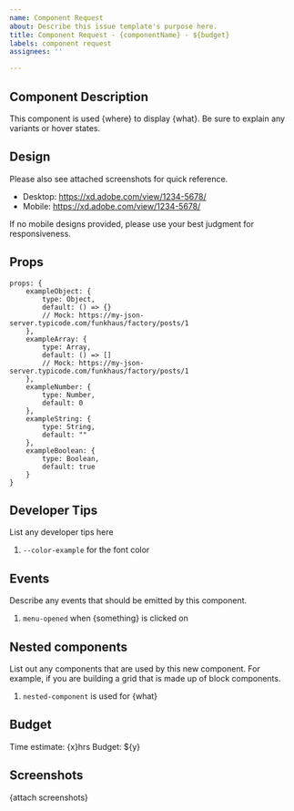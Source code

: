 ```yaml
---
name: Component Request
about: Describe this issue template's purpose here.
title: Component Request - {componentName} - ${budget}
labels: component request
assignees: ''

---
```


## Component Description

This component is used {where} to display {what}. Be sure to explain any variants or hover states.

## Design

Please also see attached screenshots for quick reference.

- Desktop: https://xd.adobe.com/view/1234-5678/
- Mobile: https://xd.adobe.com/view/1234-5678/

If no mobile designs provided, please use your best judgment for responsiveness.

## Props

```
props: {
    exampleObject: {
        type: Object,
        default: () => {}
        // Mock: https://my-json-server.typicode.com/funkhaus/factory/posts/1
    },
    exampleArray: {
        type: Array,
        default: () => []
        // Mock: https://my-json-server.typicode.com/funkhaus/factory/posts/1
    },
    exampleNumber: {
        type: Number,
        default: 0
    },
    exampleString: {
        type: String,
        default: ""
    },
    exampleBoolean: {
        type: Boolean,
        default: true
    }
}
```

## Developer Tips

List any developer tips here

1. `--color-example` for the font color

## Events

Describe any events that should be emitted by this component.

1. `menu-opened` when {something} is clicked on

## Nested components

List out any components that are used by this new component. For example, if you are building a grid that is made up of block components.

1. `nested-component` is used for {what}

## Budget

Time estimate: {x}hrs
Budget: ${y}

## Screenshots

{attach screenshots}
